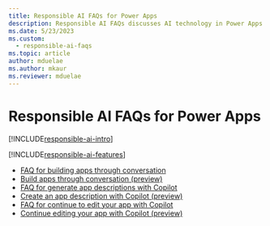 ```yaml
---
title: Responsible AI FAQs for Power Apps
description: Responsible AI FAQs discusses AI technology in Power Apps and the key considerations for making use of this technology responsibly.
ms.date: 5/23/2023
ms.custom: 
  - responsible-ai-faqs
ms.topic: article
author: mduelae
ms.author: mkaur
ms.reviewer: mduelae
---
```


# Responsible AI FAQs for Power Apps

[!INCLUDE[responsible-ai-intro](../../includes/responsible-ai-intro.md)]

[!INCLUDE[responsible-ai-features](../../includes/responsible-ai-features.md)]

- [FAQ for building apps through conversation](faqs-build-apps-conversation.md)
- [Build apps through conversation (preview)](../canvas-apps/ai-conversations-create-app.md)
- [FAQ for generate app descriptions with Copilot](ai-app-descriptions-faq.md)
- [Create an app description with Copilot (preview)](../canvas-apps/save-publish-app.md#create-an-app-description-with-copilot-preview)
- [FAQ for continue to edit your app with Copilot](faqs-copilot-panel.md)
- [Continue editing your app with Copilot (preview)](../canvas-apps/ai-edit-app.md)


